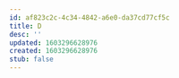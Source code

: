 ```yaml
---
id: af823c2c-4c34-4842-a6e0-da37cd77cf5c
title: D
desc: ''
updated: 1603296628976
created: 1603296628976
stub: false
---
```


